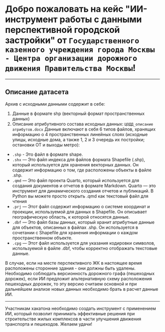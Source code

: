 # Добро пожаловать на кейс "ИИ-инструмент работы с данными перспективной городской застройки" от ```Государственного казенного учреждения города Москвы - Центра организации дорожного движения Правительства Москвы```!
***
## Описание датасета
Архив с исходными данными содержит в себе:
1) Данные в формате shp (векторный формат пространственных данных)
2) Описание атрибутивного состава исходных данных: ```ЦОДД_описание атрибутов.docx```
Данные включают в себя 6 типов файлов, хранящих информацию о 4 пространственных линейных слоях (исходные улицы, исходные дома, а также 1, 2 и 3 очередь их постройки; остановки ОТ и выходы метро):
- ```.shp``` - Это файл в формате shape.
- ```.shx``` — Это файл индекса для файлов формата Shapefile (.shp), который используется для хранения векторных данных. Он содержит информацию о том, где расположены объекты в файле .shp.
- ```.qmd``` — Это файл проекта Quarto, который используется для создания документов и отчетов в формате Markdown. Quarto — это инструмент для динамического создания отчетов и публикаций. В Python вы можете просто открыть .qmd как текстовый файл для чтения
- ```.prj``` — Этот файл содержит информацию о системе координат и проекции, используемой для данных в Shapefile. Он описывает географическую область, к которой относятся данные.
- ```.dbf``` — Это файл базы данных, который хранит атрибутные данные для объектов, описанных в файлах .shp. Он используется в сочетании с Shapefile для хранения информации о каждом пространственном объекте.
- ```.cpg``` — Этот файл используется для указания кодировки символов, используемой в файле .dbf, чтобы корректно отображать текстовые данные.

В случае, если на месте перспективного ЖК в настоящее время расположены сторонние здания - они должны быть удалены. Необходимо соблюдать версионность дорожного графа (пешеходных дорожек), если ИИ предложит альтернативную схему расположения пешеходных дорожек, то эту версию считаем основной и при дальнейшем анализе новых данных необходимо брать в расчет данные ИИ.
***
Участникам хакатона необходимо создать инструмент с применением ИИ, который позволит принимать эффективные решения при строительстве жилых комплексов в части улучшения движения транспорта и пешеходов.
Желаем удачи!